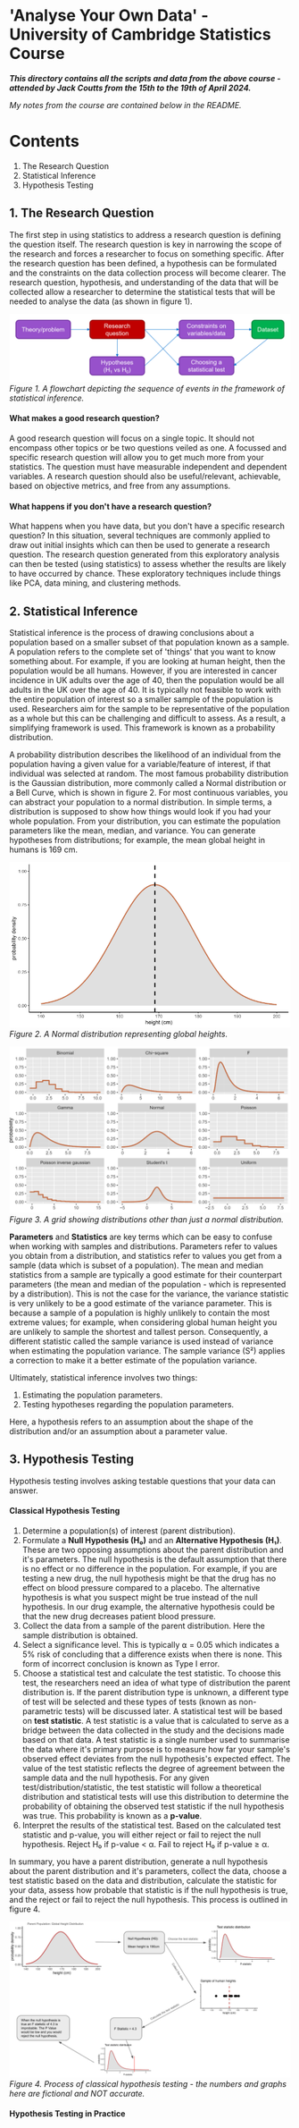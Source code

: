 # 'Analyse Your Own Data' - University of Cambridge Statistics Course

***This directory contains all the scripts and data from the above course - attended by Jack Coutts from the 15th to 
the 19th of April 2024.***

*My notes from the course are contained below in the README.*

# Contents
1. The Research Question
2. Statistical Inference 
3. Hypothesis Testing

## 1. The Research Question

The first step in using statistics to address a research question is defining the question itself. The research question
is key in narrowing the scope of the research and forces a researcher to focus on something specific. After the research
question has been defined, a hypothesis can be formulated and the constraints on the data collection process will become
clearer. The research question, hypothesis, and understanding of the data that will be collected allow a researcher to 
determine the statistical tests that will be needed to analyse the data (as shown in figure 1).

![](./images/research_question_flowchart.png)
*Figure 1. A flowchart depicting the sequence of events in the framework of statistical inference.*

#### What makes a good research question?

A good research question will focus on a single topic. It should not encompass other topics or be two questions veiled 
as one. A focussed and specific research question will allow you to get much more from your statistics. The question must 
have measurable independent and dependent variables. A research question should also be useful/relevant, 
achievable, based on objective metrics, and free from any assumptions. 

#### What happens if you don't have a research question?

What happens when you have data, but you don't have a specific research question? In this situation, several techniques 
are commonly applied to draw out initial insights which can then be used to generate a research question. The research 
question generated from this exploratory analysis can then be tested (using statistics) to assess whether the results 
are likely to have occurred by chance. These exploratory techniques include things like PCA, data mining, and 
clustering methods. 

## 2. Statistical Inference

Statistical inference is the process of drawing conclusions about a population based on a smaller subset of that 
population known as a sample. A population refers to the complete set of 'things' that you want to know something about. 
For example, if you are looking at human height, then the population would be all humans. However, if you are interested 
in cancer incidence in UK adults over the age of 40, then the population would be all adults in the UK over the age of 40. 
It is typically not feasible to work with the entire population of interest so a smaller sample of the population is 
used. Researchers aim for the sample to be representative of the population as a whole but this can be challenging 
and difficult to assess. As a result, a simplifying framework is used. This framework is known as a probability 
distribution. 

A probability distribution describes the likelihood of an individual from the population having a given value for a 
variable/feature of interest, if that individual was selected at random. The most famous probability distribution is 
the Gaussian distribution, more commonly called a Normal distribution or a Bell Curve, which is shown in figure 2. For 
most continuous variables, you can abstract your population to a normal distribution. In simple terms, a distribution 
is supposed to show how things would look if you had your whole population. From your distribution, you can estimate 
the population parameters like the mean, median, and variance. You can generate hypotheses from distributions; for 
example, the mean global height in humans is 169 cm. 

![](./images/normal_distribution.png)  
*Figure 2. A Normal distribution representing global heights.*

![](./images/other_distributions.png)  
*Figure 3. A grid showing distributions other than just a normal distribution.*

**Parameters** and **Statistics** are key terms which can be easy to confuse when working with samples and 
distributions. Parameters refer to values you obtain from a distribution, and statistics refer to values you get from a 
sample (data which is subset of a population). The mean and median statistics from a sample are typically a good 
estimate for their counterpart parameters (the mean and median of the population - which is represented by a distribution).
This is not the case for the variance, the variance statistic is very unlikely to be a good estimate of the variance 
parameter. This is because a sample of a population is highly unlikely to contain the most extreme values; for example, 
when considering global human height you are unlikely to sample the shortest and tallest person. Consequently, a 
different statistic called the sample variance is used instead of variance when estimating the population variance. The 
sample variance (S²) applies a correction to make it a better estimate of the population variance.

Ultimately, statistical inference involves two things:
1. Estimating the population parameters.
2. Testing hypotheses regarding the population parameters. 

Here, a hypothesis refers to an assumption about the shape of the distribution and/or an assumption about a parameter 
value.

## 3. Hypothesis Testing

Hypothesis testing involves asking testable questions that your data can answer.  

#### Classical Hypothesis Testing

1. Determine a population(s) of interest (parent distribution).
2. Formulate a **Null Hypothesis (H₀)** and an **Alternative Hypothesis (H₁)**. These are two opposing assumptions 
about the parent distribution and it's parameters. The null hypothesis is the default assumption that there is no effect 
or no difference in the population. For example, if you are testing a new drug, the null hypothesis might be that the 
drug has no effect on blood pressure compared to a placebo. The alternative hypothesis is what you suspect might be true 
instead of the null hypothesis. In our drug example, the alternative hypothesis could be that the new drug decreases 
patient blood pressure.
3. Collect the data from a sample of the parent distribution. Here the sample distribution is obtained.
4. Select a significance level. This is typically ⍺ = 0.05 which indicates a 5% risk of concluding that a difference 
exists when there is none. This form of incorrect conclusion is known as Type I error.
5. Choose a statistical test and calculate the test statistic. To choose this test, the researchers need an idea of 
what type of distribution the parent distribution is. If the parent distribution type is unknown, a different type of 
test will be selected and these types of tests (known as non-parametric tests) will be discussed later. A statistical 
test will be based on **test statistic**. A test statistic is a value that is calculated to serve as a bridge between 
the data collected in the study and the decisions made based on that data. A test statistic is a single number used to 
summarise the data where it's primary purpose is to measure how far your sample's observed effect deviates from the 
null hypothesis's expected effect. The value of the test statistic reflects the degree of agreement between the sample 
data and the null hypothesis. For any given test/distribution/statistic, the test statistic will follow a theoretical 
distribution and statistical tests will use this distribution to determine the probability of obtaining the observed 
test statistic if the null hypothesis was true. This probability is known as a **p-value**.
6. Interpret the results of the statistical test. Based on the calculated test statistic and p-value, you will either 
reject or fail to reject the null hypothesis. Reject H₀ if p-value < α. Fail to reject H₀ if p-value ≥ α.

In summary, you have a parent distribution, generate a null hypothesis about the parent distribution and it's parameters, 
collect the data, choose a test statistic based on the data and distribution, calculate the statistic for your data, 
assess how probable that statistic is if the null hypothesis is true, and the reject or fail to reject the null 
hypothesis. This process is outlined in figure 4.

![](./images/classical_hypothesis_test.png)  
*Figure 4. Process of classical hypothesis testing - the numbers and graphs here are fictional and NOT accurate.*

#### Hypothesis Testing in Practice